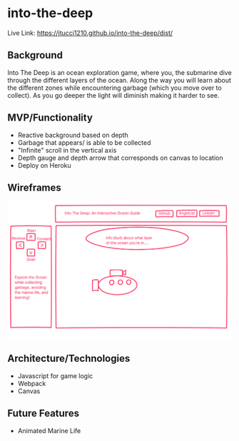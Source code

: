 # into-the-deep

Live Link: https://jtucci1210.github.io/into-the-deep/dist/

## Background
Into The Deep is an ocean exploration game, where you, the submarine dive through the different layers of the ocean. Along the way you will learn about the different zones while encountering garbage (which you move over to collect). As you go deeper the light will diminish making it harder to see.

## MVP/Functionality
* Reactive background based on depth
* Garbage that appears/ is able to be collected
* "Infinite" scroll in the vertical axis
* Depth gauge and depth arrow that corresponds on canvas to location
* Deploy on Heroku

## Wireframes

![board index](wireframes.png)

## Architecture/Technologies
* Javascript for game logic
* Webpack
* Canvas

## Future Features
* Animated Marine Life
